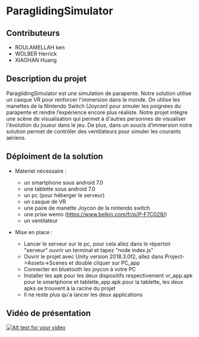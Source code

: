 # ParaglidingSimulator
## Contributeurs
* ROULAMELLAH ken
* WOLBER Herrick
* XIAOHAN Huang 
## Description du projet
ParaglidingSimulator est une simulation de parapente. Notre solution utilise un casque VR pour renforcer l'immersion dans le monde. On utilise les manettes de la Nintendo Switch (Joycon) pour simuler les poignées du parapente et rendre l’expérience encore plus réaliste. Notre projet intègre une scène de visualisation qui permet à d'autres personnes de visualiser l'évolution du joueur dans le jeu. De plus, dans un soucis d’immersion notre solution permet de contrôler des ventilateurs pour simuler les courants aériens.

## Déploiment de la solution
* Materiel nécessaire  :
  * un smartphone sous android 7.0
  * une tablette sous android 7.0
  * un pc (pour héberger le serveur)
  * un casque de VR
  * une paire de manette Joycon de la nintendo switch
  * une prise wemo (https://www.belkin.com/fr/p/P-F7C029/)
  * un ventilateur
  
* Mise en place :
  * Lancer le serveur sur le pc, pour cela allez dans le répertoir "serveur" ouvrir un terminal et tapez "node index.js"
  * Ouvrir le projet avec Unity version 2018.3.0f2, allez dans Project->Assets->Scenes et double cliquer sur PC_app
  * Connecter en bluetooth les joycon à votre PC
  * Installer les apk pour les deux dispositifs respectivement vr_app.apk pour le smartphone et tablette_app.apk pour la tablette, les deux apks se trouvent à la racine du projet
  * Il ne reste plus qu'a lancer les deux applications

## Vidéo de présentation

[![Alt text for your video](https://i.ytimg.com/vi/eeY9asomTD8/hqdefault.jpg?sqp=-oaymwEZCPYBEIoBSFXyq4qpAwsIARUAAIhCGAFwAQ==&rs=AOn4CLAGHoA8xOA19BuC-_0DKzlfzTLsmA)](https://www.youtube.com/watch?v=eeY9asomTD8)
